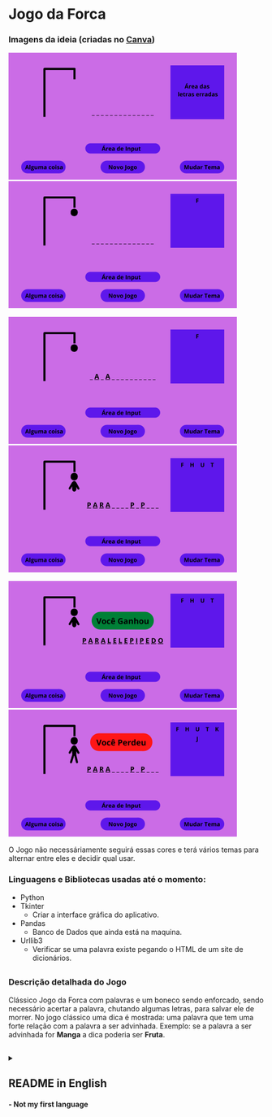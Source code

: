 # Jogo da Forca

### Imagens da ideia (criadas no [Canva](https://www.canva.com/))

<img src='./imgs/ideia/1.png' alt='Jogo da Velha vazio'/> &nbsp; <img src='./imgs/ideia/2.png' alt='Jogo da Velha com a letra F errada'/>

<img src='./imgs/ideia/3.png' alt='Jogo da Velha com a letra F errada e a A acertada'/> &nbsp; <img src='./imgs/ideia/4.png' alt='Jogo da Velha com a letra F errada e a A e a P acertada'/>

<img src='./imgs/ideia/5.png' alt='Ganhou o Jogo da Velha'/> &nbsp; <img src='./imgs/ideia/6.png' alt='Perdeu o Jogo da Velha'/>

O Jogo não necessáriamente seguirá essas cores e terá vários temas para alternar entre eles e decidir qual usar.

### Linguagens e Bibliotecas usadas até o momento:

- Python
- Tkinter
  - Criar a interface gráfica do aplicativo.
- Pandas
  - Banco de Dados que ainda está na maquina.
- Urllib3
  - Verificar se uma palavra existe pegando o HTML de um site de dicionários.

##

### Descrição detalhada do Jogo

Clássico Jogo da Forca com palavras e um boneco sendo enforcado, sendo necessário acertar a palavra, chutando algumas letras, para salvar ele de morrer. No jogo clássico uma dica é mostrada: uma palavra que tem uma forte relação com a palavra a ser advinhada. Exemplo: se a palavra a ser advinhada for **Manga** a dica poderia ser **Fruta**. 

##

<details>
  <summary><h2>README in English</h2> <h4>- Not my first language</h4></summary>
 <h3>Languages and Libraries used so far:</h3>

- Python
- Tkinter
  - Create the graphic interface of the app.
- Pandas
  - Database, on the machine for now.
- Urllib3
  - Check if a word exists, get the HTML from a dictionary site.


##

<h3>Detailed descripcion of the game</h3>

  Classic Hangman (game) with words and a man being hang, all you need is to guess correctly the word, suggesting letters within a certain number of guesses, to save the man. In the classic game a tip is given (on the brazilian version at least), the tip is a word that has a strong relationship with the word to be guessed. e.g. if the word to be guessed is **Strawberry**, the tip may be **Fruit**.
  
</details>


